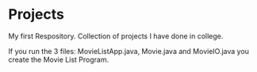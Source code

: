 # Projects

My first Respository.
Collection of projects I have done in college.


If you run the 3 files: MovieListApp.java, Movie.java and MovieIO.java you create the Movie List Program.

